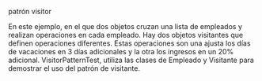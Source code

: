patrón visitor

En este ejemplo, en el que dos objetos cruzan una lista de empleados y realizan operaciones en cada empleado. 
Hay dos objetos visitantes que definen operaciones diferentes.
Estas operaciones son una ajusta los días de vacaciones en 3 días adicionales y la otra los ingresos en un 20% adicional.
VisitorPatternTest, utiliza las clases de Empleado y Visitante para demostrar el uso del patrón de visitante.
